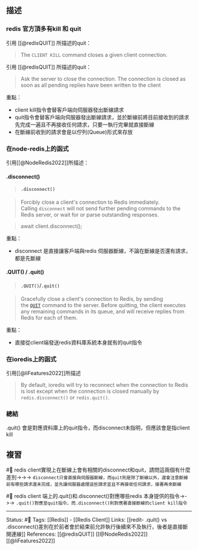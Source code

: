 ## 描述



### redis 官方頂多有kill 和 quit

引用 [[@redisQUIT]] 所描述的quit：
> The `CLIENT KILL` command closes a given client connection.

引用 [[@redisQUIT]] 所描述的quit：
> Ask the server to close the connection. The connection is closed as soon as all pending replies have been written to the client

重點：
- client kill指令會替客戶端向伺服器發出斷線請求
- quit指令會替客戶端向伺服器發出斷線請求，並於斷線前將目前接收到的請求先完成一遍且不再接收任何請求，只要一執行完畢就直接斷線
- 在斷線前收到的請求會是以佇列(Queue)形式來存放


### 在node-redis上的函式
引用[[@NodeRedis2022]]所描述：
#### .disconnect()
> #### `.disconnect()`

> Forcibly close a client's connection to Redis immediately. Calling `disconnect` will not send further pending commands to the Redis server, or wait for or parse outstanding responses.

> await client.disconnect();

重點：
- disconnect 是直接讓客戶端與redis 伺服器斷線，不論在斷線是否還有請求，都是先斷線

#### .QUIT() / .quit()
> #### `.QUIT()`/`.quit()`

> Gracefully close a client's connection to Redis, by sending the [`QUIT`](https://redis.io/commands/quit) command to the server. Before quitting, the client executes any remaining commands in its queue, and will receive replies from Redis for each of them.

重點：
- 直接從client端發送redis資料庫系統本身就有的quit指令

### 在ioredis上的函式
引用[[@liFeatures2022]]所描述
> By default, ioredis will try to reconnect when the connection to Redis is lost except when the connection is closed manually by `redis.disconnect()` or `redis.quit()`.

### 總結
.quit() 會是對應資料庫上的quit指令，而disconnect未指明，但應該會是指client kill

## 複習
#🧠 redis client實現上在斷線上會有相關的disconnect和quit，請問這兩個有什麼差別->->-> `disconnect只會直接與伺服器斷線，而quit則是除了斷線以外，還會注意斷線前有哪些請求還未完成，並先讓伺服器處理這些請求並且不再接收任何請求，接著再來斷線`
<!--SR:!2022-08-20,49,250-->

#🧠 redis client 端上的.quit()和.disconnect()對應哪些redis 本身提供的指令->->-> `.quit()對應至quit指令，而.disconnect()則對應著直接斷線的client kill指令`
<!--SR:!2022-07-09,25,250-->

---
Status: #🌱 
Tags:
[[Redis]] - [[Redis Client]]
Links:
[[redit-  .quit() vs .disconnect()差別在於前者會於結束前允許執行後續來不及執行，後者是直接斷開連線]]
References:
[[@redisQUIT]]
[[@NodeRedis2022]]
[[@liFeatures2022]]